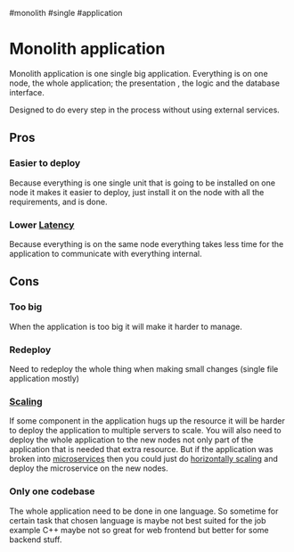 \#monolith #single #application

# Monolith application

Monolith application is one single big application.  Everything is on one node, the whole application; the presentation , the logic and the database interface.

Designed to do every step in the process without using external services.

## Pros

### Easier to deploy

Because everything is one single unit that is going to be installed on one node it makes it easier to deploy, just install it on the node with all the requirements, and is done. 

### Lower [Latency](Latency.md)

Because everything is on the same node everything takes less time for the application to communicate with everything internal. 

## Cons

### Too big

When the application is too big it will make it harder to manage. 

### Redeploy

Need to redeploy the whole thing when making small changes (single file application mostly)

### [Scaling](Scalabilty.md)

If some component in the application hugs up the resource it will be harder to deploy the application to multiple servers to scale. You will also need to deploy the whole application to the new nodes not only part of the application that is needed that extra resource. But if the application was broken into [microservices](Microservices.md) then you could just do [horizontally scaling](Scalabilty.md#scaling-horizontally) and deploy the microservice on the new nodes.

### Only one codebase

The whole application need to be done in one language. So sometime for certain task that chosen language is maybe not best suited for the job example C++ maybe not so great for web frontend but better for some backend stuff. 
